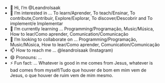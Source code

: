 - 👋 Hi, I’m @LeandroIsaak
- 👀 I’m interested in ... To learn/Aprender, To teach/Ensinar, To contribute,Contribuir, Explore/Explorar, To discover/Descobrir and To implement/e Implementar
- 🌱 I’m currently learning ... Programming/Programação, Music/Música, How to lear/Como aprender, Comunication/Comunicação
- 💞️ I’m looking to collaborate on ... Programming/Programação, Music/Música, How to lear/Como aprender, Comunication/Comunicação
- 📫 How to reach me ... @leandroisaak (Instagram)
- 😄 Pronouns: ...
- ⚡ Fun fact: ... Whatever is good in me comes from Jesus, whatever is bad comes from myself/Tudo que houver de bom em mim vem de Jesus, o que houver de ruim vem de mim mesmo.

<!---
LeandroIsaak/LeandroIsaak is a ✨ special ✨ repository because its `README.md` (this file) appears on your GitHub profile.
You can click the Preview link to take a look at your changes.
--->
